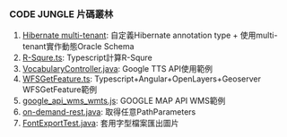 ### CODE JUNGLE 片碼叢林
1. [Hibernate multi-tenant](/hibernate-multi-tenant): 自定義Hibernate annotation type + 使用multi-tenant實作動態Oracle Schema
2. [R-Squre.ts](/R-Squre.ts): Typescript計算R-Squre
3. [VocabularyController.java](/VocabularyController.java): Google TTS API使用範例
4. [WFSGetFeature.ts](/WFSGetFeature.ts): Typescript+Angular+OpenLayers+Geoserver WFSGetFeature範例
5. [google_api_wms_wmts.js](/google_api_wms_wmts.js): GOOGLE MAP API WMS範例
6. [on-demand-rest.java](/on-demand-rest.java): 取得任意PathParameters
7. [FontExportTest.java](/FontExportTest.java): 套用字型檔案匯出圖片
